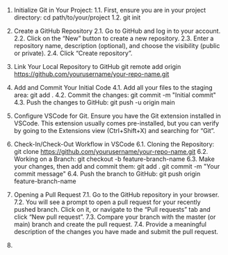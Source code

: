 1. Initialize Git in Your Project:
  1.1. First, ensure you are in your project directory: cd path/to/your/project
  1.2. git init
2. Create a GitHub Repository
	2.1.	Go to GitHub and log in to your account.
	2.2.	Click on the “New” button to create a new repository.
	2.3.	Enter a repository name, description (optional), and choose the visibility (public or private).
	2.4.	Click “Create repository”.
3. Link Your Local Repository to GitHub
   git remote add origin https://github.com/yourusername/your-repo-name.git
4. Add and Commit Your Initial Code
  4.1. Add all your files to the staging area: git add .
  4.2. Commit the changes: git commit -m "Initial commit"
  4.3. Push the changes to GitHub: git push -u origin main
5. Configure VSCode for Git. Ensure you have the Git extension installed in VSCode. This extension usually comes pre-installed, but you can 
   verify by going to the Extensions view (Ctrl+Shift+X) and searching for “Git”.
6. Check-In/Check-Out Workflow in VSCode
  6.1. Cloning the Repository: git clone https://github.com/yourusername/your-repo-name.git
  6.2. Working on a Branch: git checkout -b feature-branch-name
  6.3. Make your changes, then add and commit them:
       git add .
       git commit -m "Your commit message"
  6.4. Push the branch to GitHub: git push origin feature-branch-name
7. Opening a Pull Request
  7.1.	Go to the GitHub repository in your browser.
	7.2.	You will see a prompt to open a pull request for your recently pushed branch. Click on it, or navigate to the “Pull requests” tab 
        and click “New pull request”.
	7.3.	Compare your branch with the master (or main) branch and create the pull request.
	7.4.	Provide a meaningful description of the changes you have made and submit the pull request.

8. 
    
